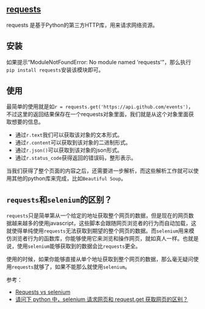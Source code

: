 ## [requests](https://requests.readthedocs.io/en/latest/)

requests 是基于Python的第三方HTTP库，用来请求网络资源。


## 安装

如果提示“ModuleNotFoundError: No module named 'requests'”，那么执行`pip install requests`安装该模块即可。


## 使用

最简单的使用就是如`r = requests.get('https://api.github.com/events')`，不过这里的返回结果保存在一个requests对象里面，我们就是从这个对象里面获取想要的信息。

- 通过`r.text`我们可以获取该对象的文本形式。
- 通过`r.content`可以获取到该对象的二进制形式。
- 通过`r.json()`可以获取到该对象的json形式。
- 通过`r.status_code`获得返回的错误码，整形表示。


当我们获得了整个页面的内容之后，还需要进一步解析，而这些解析工作就可以使用其他的python库来完成，比如`Beautiful Soup`。

## `requests`和`selenium`的区别？

`requests`只是简单第从一个给定的地址获取整个网页的数据，但是现在的网页数据越来越多的使用javascript，这些脚本会跟随网页浏览者的行为而自动加载，这就使得单纯使用`requests`无法获取到期望的整个网页的数据。而`selenium`用来模仿浏览者行为的函数库，你能够使用它来浏览和操作网页，就如真人一样。也就是说，使用`selenium`能够获取到的数据会比`requests`更全。

使用的时候，如果你能够直接从单个地址获取到整个网页的数据，那么毫无疑问使用`requests`就够了，如果不能那么就使用`selenium`。

参考：

- [Requests vs selenium](https://www.reddit.com/r/learnpython/comments/fa5ms5/requests_vs_selenium/)
- [请问下 python 中，selenium 请求网页和 request\.get 获取网页的区别？](https://youle.zhipin.com/questions/22a8917e926db5bbtnZ63NS7E1A~.html)
